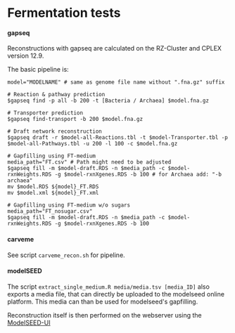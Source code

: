 # Fermentation tests

#### gapseq

Reconstructions with gapseq are calculated on the RZ-Cluster and CPLEX version 12.9.

The basic pipeline is:

```shell
model="MODELNAME" # same as genome file name without ".fna.gz" suffix

# Reaction & pathway prediction
$gapseq find -p all -b 200 -t [Bacteria / Archaea] $model.fna.gz

# Transporter prediction
$gapseq find-transport -b 200 $model.fna.gz

# Draft network reconstruction 
$gapseq draft -r $model-all-Reactions.tbl -t $model-Transporter.tbl -p $model-all-Pathways.tbl -u 200 -l 100 -c $model.fna.gz

# Gapfilling using FT-medium
media_path="FT.csv" # Path might need to be adjusted
$gapseq fill -m $model-draft.RDS -n $media_path -c $model-rxnWeights.RDS -g $model-rxnXgenes.RDS -b 100 # for Archaea add: "-b archaea"
mv $model.RDS ${model}_FT.RDS
mv $model.xml ${model}_FT.xml

# Gapfilling using FT-medium w/o sugars
media_path="FT_nosugar.csv"
$gapseq fill -m $model-draft.RDS -n $media_path -c $model-rxnWeights.RDS -g $model-rxnXgenes.RDS -b 100
```



#### carveme

See script `carveme_recon.sh` for pipeline.



#### modelSEED

The script `extract_single_medium.R media/media.tsv [media_ID]` also exports a media file, that can directly be uploaded to the modelseed online platform. This media can than be used for modelseed's gapfilling.

Reconstruction itself is then performed on the webserver using the [ModelSEED-UI](https://modelseed.org/)